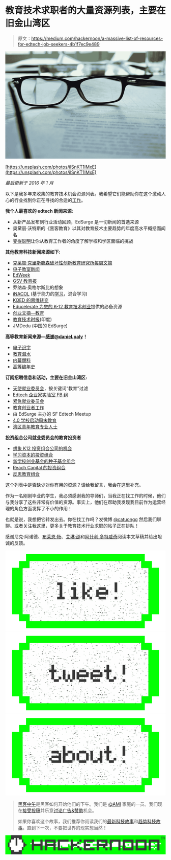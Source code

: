 # 教育技术求职者的大量资源列表，主要在旧金山湾区

> 原文：<https://medium.com/hackernoon/a-massive-list-of-resources-for-edtech-job-seekers-4b1f7ec9e489>

![](img/3b4d0f42cb802beff960a2a5bdd92bf2.png)

[https://unsplash.com/photos/ilSnKT1IMxE](https://unsplash.com/photos/ilSnKT1IMxE)

*最后更新于 2016 年 1 月*

以下是我多年来收集的教育技术机会资源列表。我希望它们能帮助你在这个激动人心的行业找到你正在寻找的合适的[工作](https://hackernoon.com/tagged/job)。

**我个人最喜欢的 edtech 新闻来源:**

*   从新产品发布到行业活动回顾，EdSurge 是一切新闻的首选来源
*   奥黛丽·沃特斯的《黑客教育》以其对教育技术主要趋势的年度高水平概括而闻名
*   [变得聪明](http://gettingsmart.com/)让你从教育工作者的角度了解学校和学区面临的挑战

**其他教育科技新闻来源如下:**

*   [克莱顿·克里斯滕森破坏性创新教育研究所每周文摘](http://www.christenseninstitute.org/)
*   [电子教室新闻](http://www.eclassroomnews.com/)
*   [EdWeek](http://www.edweek.org/)
*   [GSV 教育报](http://gsvtomorrow.com/education-technology/)
*   乔纳森·奥格尔斯比的想象
*   [iNACOL](https://www.inacol.org/newsletter/) (基于能力的[学习](https://hackernoon.com/tagged/learning)，混合学习)
*   [KQED 的思维转变](http://ww2.kqed.org/mindshift/)
*   [Educelerate 为您的 K-12 教育技术创业](http://news.educelerate.com/p/1007887-must-resources-your-k-12-edtech-startup)提供的必备资源
*   [创业文摘—教育](https://www.startupdigest.com/digests/education)
*   [教育技术时报](http://edtechtimes.com/)(印度)
*   JMDedu (中国的 EdSurge)

**高等教育新闻来源—感谢@daniel.paly！**

*   [电子识字](http://mfeldstein.com/)
*   [教育潜水](http://www.educationdive.com/)
*   [内幕爆料](https://www.insidehighered.com/)
*   [高等编年史](http://chronicle.com/)

**订阅招聘信息和活动，主要在旧金山湾区:**

*   [天使就业委员会](https://angel.co/jobs)，按关键词“教育”过滤
*   [Edtech 企业家实验室 FB 组](https://www.facebook.com/groups/edtechlab/)
*   [紧急就业委员会](https://www.edsurge.com/jobs/)
*   [教育创业者工作](https://groups.yahoo.com/neo/groups/edupreneur-jobs/info;_ylc=X3oDMTJkcG51cTUzBF9TAzk3MzU5NzE1BGdycElkAzEzMTYyNTUEZ3Jwc3BJZAMxNzA1MDgyMzUzBHNlYwNoZHIEc2xrA2hwaARzdGltZQMxNDE2MjY4NTUx)
*   由 EdSurge 主办的 SF Edtech Meetup
*   [4.0 学校启动周末教育](http://4pt0.org/programs/startup-weekend-education/)
*   [湾区青年教育专业人士](https://groups.google.com/forum/?hl=en&fromgroups#!forum/yep-bayarea)

**投资组合公司就业委员会的教育投资者**

*   [想象 K12 投资组合公司的机会](http://www.imaginek12.com/jobs.html)
*   [学习资本的投资组合](http://learncapital.com/#portfolio)
*   [新学校创业基金的种子基金组合](http://www.newschools.org/ventures#/active,people,schools,support,tools,seed)
*   [Reach Capital 的投资组合](http://reachcap.com/portfolio)
*   [反思教育组合](http://rteducation.com/portfolio/)

这个列表中是否缺少对你有用的资源？请给我留言，我会在这里补充。

作为一名刚刚毕业的学生，我必须感谢我的导师们，当我正在找工作的时候，他们与我分享了这些非常有价值的资源。事实上，他们在帮助我发现我目前作为运营经理的角色方面发挥了不小的作用！

也就是说，我想把它转发出去。你在找工作吗？发微博 [@catuongg](http://www.twitter.com/@catuongg) 然后我们聊聊。或者关注我这里，更多关于教育技术行业求职的帖子正在排队！

感谢尼克·阿诺德、[布莱恩·杨](https://twitter.com/brianyoungtw)、[艾琳·邵](https://medium.com/u/5b2c384fc2b2?source=post_page-----4b1f7ec9e489--------------------------------)和[阿什利·多特威奇](https://medium.com/u/8a005f0475e1?source=post_page-----4b1f7ec9e489--------------------------------)阅读本文草稿并给出坦诚的反馈。

[![](img/50ef4044ecd4e250b5d50f368b775d38.png)](http://bit.ly/HackernoonFB)[![](img/979d9a46439d5aebbdcdca574e21dc81.png)](https://goo.gl/k7XYbx)[![](img/2930ba6bd2c12218fdbbf7e02c8746ff.png)](https://goo.gl/4ofytp)

> [黑客中午](http://bit.ly/Hackernoon)是黑客如何开始他们的下午。我们是 [@AMI](http://bit.ly/atAMIatAMI) 家庭的一员。我们现在[接受投稿](http://bit.ly/hackernoonsubmission)并乐意[讨论广告&赞助](mailto:partners@amipublications.com)机会。
> 
> 如果你喜欢这个故事，我们推荐你阅读我们的[最新科技故事](http://bit.ly/hackernoonlatestt)和[趋势科技故事](https://hackernoon.com/trending)。直到下一次，不要把世界的现实想当然！

[![](img/be0ca55ba73a573dce11effb2ee80d56.png)](https://goo.gl/Ahtev1)